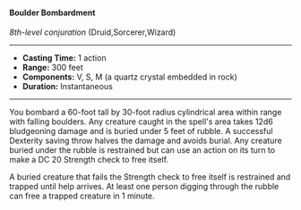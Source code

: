 #### Boulder Bombardment
*8th-level conjuration* (Druid,Sorcerer,Wizard)
___
- **Casting Time:** 1 action
- **Range:** 300 feet
- **Components:** V, S, M (a quartz crystal embedded in rock)
- **Duration:** Instantaneous
---
You bombard a 60-foot tall by 30-foot radius cylindrical area within range with falling boulders. Any creature caught in the spell's area takes 12d6 bludgeoning damage and is buried under 5 feet of rubble. A successful Dexterity saving throw halves the damage and avoids burial. Any creature buried under the rubble is restrained but can use an action on its turn to make a DC 20 Strength check to free itself.

A buried creature that fails the Strength check to free itself is restrained and trapped until help arrives. At least one person digging through the rubble can free a trapped creature in 1 minute.
